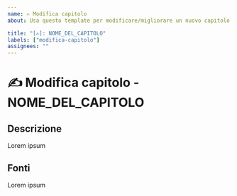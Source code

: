 ```yaml
---
name: ✍️ Modifica capitolo
about: Usa questo template per modificare/migliorare un nuovo capitolo

title: "[✍️]: NOME_DEL_CAPITOLO"
labels: ["modifica-capitolo"]
assignees: ""
---
```


# ✍️ Modifica capitolo - NOME_DEL_CAPITOLO

## Descrizione

<!-- Descrivi quali sono gli argomenti che andrai ad modificare/eliminare/migliorare in questo capitolo. -->

Lorem ipsum

## Fonti

<!-- Se hai preso immagini, frasi, citazioni o risorse esterne usa questa sezione per citarle -->

Lorem ipsum

<!--📛📛📛📛📛📛📛📛📛📛📛📛📛📛📛📛📛📛📛📛📛📛📛📛📛📛📛📛📛📛

Prima di modificare il capitolo, assicurati di seguire attentamente queste linee guida:

- Evita Sovrapposizioni: Controlla che i contenuti del tuo nuovo capitolo non siano già trattati in altri capitoli esistenti. La diversificazione dei contenuti è fondamentale per mantenere l'interesse e la rilevanza del progetto.
- Evita il Plagio: Non copiare testualmente da libri, siti web o altre fonti che non siano di tua proprietà. È fondamentale rispettare i diritti d'autore e garantire che il tuo contributo sia originale.
- Conformità alle Linee Guida: Prima di iniziare a scrivere, consulta attentamente il file GUIDELINES.md e CONTRIBUTING.md. Questi documenti forniscono informazioni importanti sulla formattazione, la struttura e lo stile dei capitoli. Assicurati di seguire queste linee guida per garantire una coerenza nella scrittura con gli altri capitoli del progetto.

La tua partecipazione è estremamente preziosa, e ti ringraziamo sinceramente per il contributo che apporterai al progetto!

📛📛📛📛📛📛📛📛📛📛📛📛📛📛📛📛📛📛📛📛📛📛📛📛📛📛📛📛📛📛📛📛-->
